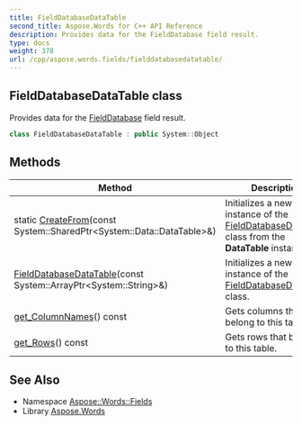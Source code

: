 ```yaml
---
title: FieldDatabaseDataTable
second_title: Aspose.Words for C++ API Reference
description: Provides data for the FieldDatabase field result.
type: docs
weight: 378
url: /cpp/aspose.words.fields/fielddatabasedatatable/
---
```

## FieldDatabaseDataTable class


Provides data for the [FieldDatabase](../fielddatabase/) field result.

```cpp
class FieldDatabaseDataTable : public System::Object
```

## Methods

| Method | Description |
| --- | --- |
| static [CreateFrom](./createfrom/)(const System::SharedPtr\<System::Data::DataTable\>\&) | Initializes a new instance of the [FieldDatabaseDataTable](./) class from the **DataTable** instance. |
| [FieldDatabaseDataTable](./fielddatabasedatatable/)(const System::ArrayPtr\<System::String\>\&) | Initializes a new instance of the [FieldDatabaseDataTable](./) class. |
| [get_ColumnNames](./get_columnnames/)() const | Gets columns that belong to this table. |
| [get_Rows](./get_rows/)() const | Gets rows that belong to this table. |
## See Also

* Namespace [Aspose::Words::Fields](../)
* Library [Aspose.Words](../../)
